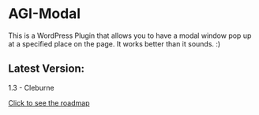 # AGI-Modal
This is a WordPress Plugin that allows you to have a modal window pop up at a specified place on the page.  It works better than it sounds.  :)

## Latest Version:
1.3 - Cleburne

[Click to see the roadmap](https://github.com/chris-agims/AGI-Modal/blob/master/roadmap.md)
